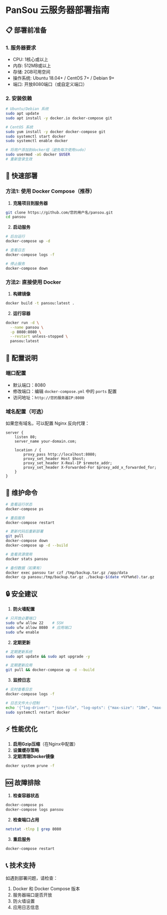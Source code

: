 # PanSou 云服务器部署指南

## 📋 部署前准备

### 1. 服务器要求
- CPU: 1核心或以上
- 内存: 512MB或以上  
- 存储: 2GB可用空间
- 操作系统: Ubuntu 18.04+ / CentOS 7+ / Debian 9+
- 端口: 开放8080端口（或自定义端口）

### 2. 安装依赖
```bash
# Ubuntu/Debian 系统
sudo apt update
sudo apt install -y docker.io docker-compose git

# CentOS 系统  
sudo yum install -y docker docker-compose git
sudo systemctl start docker
sudo systemctl enable docker

# 将用户添加到docker组（避免每次使用sudo）
sudo usermod -aG docker $USER
# 重新登录生效
```

## 🚀 快速部署

### 方法1: 使用 Docker Compose（推荐）

1. **克隆项目到服务器**
```bash
git clone https://github.com/您的用户名/pansou.git
cd pansou
```

2. **启动服务**
```bash
# 后台运行
docker-compose up -d

# 查看日志
docker-compose logs -f

# 停止服务
docker-compose down
```

### 方法2: 直接使用 Docker

1. **构建镜像**
```bash
docker build -t pansou:latest .
```

2. **运行容器**
```bash
docker run -d \
  --name pansou \
  -p 8080:8080 \
  --restart unless-stopped \
  pansou:latest
```

## 🔧 配置说明

### 端口配置
- 默认端口：8080
- 修改端口：编辑 `docker-compose.yml` 中的 `ports` 配置
- 访问地址：`http://您的服务器IP:8080`

### 域名配置（可选）
如果您有域名，可以配置 Nginx 反向代理：

```nginx
server {
    listen 80;
    server_name your-domain.com;
    
    location / {
        proxy_pass http://localhost:8080;
        proxy_set_header Host $host;
        proxy_set_header X-Real-IP $remote_addr;
        proxy_set_header X-Forwarded-For $proxy_add_x_forwarded_for;
    }
}
```

## 📝 维护命令

```bash
# 查看运行状态
docker-compose ps

# 重启服务
docker-compose restart

# 更新代码后重新部署
git pull
docker-compose down
docker-compose up -d --build

# 查看资源使用
docker stats pansou

# 备份数据（如果有）
docker exec pansou tar czf /tmp/backup.tar.gz /app/data
docker cp pansou:/tmp/backup.tar.gz ./backup-$(date +%Y%m%d).tar.gz
```

## 🔒 安全建议

1. **防火墙配置**
```bash
# 只开放必要端口
sudo ufw allow 22    # SSH
sudo ufw allow 8080  # 应用端口
sudo ufw enable
```

2. **定期更新**
```bash
# 定期更新系统
sudo apt update && sudo apt upgrade -y

# 定期更新应用
git pull && docker-compose up -d --build
```

3. **监控日志**
```bash
# 实时查看日志
docker-compose logs -f

# 日志文件大小控制
echo '{"log-driver": "json-file", "log-opts": {"max-size": "10m", "max-file": "3"}}' | sudo tee /etc/docker/daemon.json
sudo systemctl restart docker
```

## ⚡ 性能优化

1. **启用Gzip压缩**（在Nginx中配置）
2. **设置缓存策略**
3. **定期清理Docker镜像**
```bash
docker system prune -f
```

## 🆘 故障排除

1. **检查容器状态**
```bash
docker-compose ps
docker-compose logs pansou
```

2. **检查端口占用**
```bash
netstat -tlnp | grep 8080
```

3. **重启服务**
```bash
docker-compose restart
```

## 📞 技术支持

如遇到部署问题，请检查：
1. Docker 和 Docker Compose 版本
2. 服务器端口是否开放
3. 防火墙设置
4. 应用日志信息
